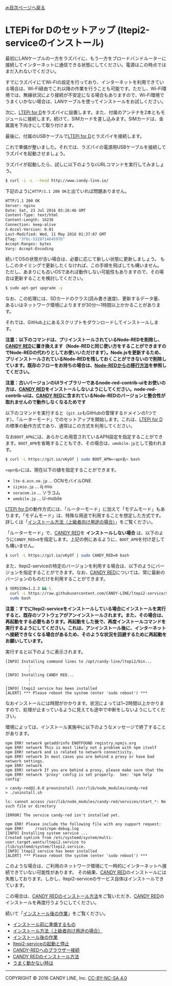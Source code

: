 [🔙目次ページへ戻る](README.md)

# LTEPi for Dのセットアップ (ltepi2-serviceのインストール)

最初にLANケーブルの一方をラズパイに、もう一方をブロードバンドルーターに接続してインターネットに通信できる状態にしてください。電源はこの時点ではまだ入れないでください。

すでにラズパイにてWi-Fiの設定を行っており、インターネットを利用できている場合は、Wi-Fi経由でこれ以降の作業を行うことも可能です。ただし、Wi-Fi環境では、無線状況により接続が不安定になる場合もありますので、Wi-Fi環境でうまくいかない場合は、LANケーブルを使ってインストールをお試しください。

次に、[LTEPi for D](https://www.candy-line.io/製品一覧/ltepi-for-d/)をラズパイに設置します。また、付属のアンテナを2本ともモジュールに接続します。続けて、SIMカードを差し込みます。SIMカードは、金属面を下向きにして取り付けます。

最後に、付属のUSBケーブルで[LTEPi for D](https://www.candy-line.io/製品一覧/ltepi-for-d/)とラズパイを接続します。

これで準備が整いました。それでは、ラズパイの電源用USBケーブルを接続してラズパイを起動させましょう。

ラズパイが起動したら、試しに以下のようなcURLコマンドを実行してみましょう。

```bash
$ curl -i -L --head http://www.candy-line.io/
```

下記のように`HTTP/1.1 200 OK`と出ていれば問題ありません。
```bash
HTTP/1.1 200 OK
Server: nginx
Date: Sat, 23 Jul 2016 03:26:46 GMT
Content-Type: text/html
Content-Length: 16236
Connection: keep-alive
X-Accel-Version: 0.01
Last-Modified: Wed, 11 May 2016 01:37:07 GMT
ETag: "3f6c-532871464597b"
Accept-Ranges: bytes
Vary: Accept-Encoding
```

続いてOSの状態が古い場合は、必要に応じて新しい状態に更新しましょう。
もしこのタイミングで更新したくなければ、この手順を飛ばしても構いません。
ただし、あまりにも古いOSであれば動作しない可能性もありますので、その場合は更新することを検討してください。
```bash
$ sudo apt-get upgrade -y
```
なお、この処理には、SDカードのクラス(読み書き速度)、更新するデータ量、あるいはネットワーク環境によりますが30分〜1時間以上かかることがあります。

それでは、GitHub上にあるスクリプトをダウンロードしてインストールします。

**注意：以下のコマンドは、プリインストールされているNode-REDを削除し、[CANDY RED](https://github.com/dbaba/candy-red)に置き換えます（Node-REDと同じ使い方をすることができますのでNode-REDの代わりとしてお使いいただけます）。Node.jsを更新するため、プリインストールされているNode-REDを残しておくことができないので削除しています。既存のフローをお持ちの場合は、[Node-REDからの移行方法](Node-REDからの移行方法.md)を参照してください。**

**注意：古いバージョンのUIライブラリーであるnode-red-contrib-uiをお使いの方は、[CANDY RED](https://github.com/dbaba/candy-red)をインストールしないようにしてください。node-red-contrib-uiは、[CANDY RED](https://github.com/dbaba/candy-red)に含まれているNode-REDのバージョンと整合性が取れませんので動作しなくなるためです**

以下のコマンドを実行すると（`git.io`もGitHubの管理するドメインの1つです）、「ルーターモード」でのセットアップを開始します。これは、[LTEPi for D](https://www.candy-line.io/製品一覧/ltepi-for-d/)の標準の動作方式であり、通常はこの方式を利用してください。

なお`BOOT_APN`には、あらかじめ用意されているAPN設定を指定することができます。`BOOT_APN`を省略することもでき、その場合は、`umobile.jp`として扱われます。

```bash
$ curl -L https://git.io/vKyOf | sudo BOOT_APN=<apn名> bash
```

`<apn名>`には、現在以下の値を指定することができます。

- `lte-d.ocn.ne.jp` ... OCNモバイルONE
- `iijmio.jp` ... iij mio
- `soracom.io` ... ソラコム
- `umobile.jp` ... U-mobile

[LTEPi for D](https://www.candy-line.io/製品一覧/ltepi-for-d/)の動作方式には、「ルーターモード」に加えて「モデムモード」もあります。「モデムモード」は、特殊な用途で利用することを想定した方式です。詳しくは「[インストール方法（上級者向け用途の場合）](インストール方法＜上級者向け用途の場合＞.md)」をご覧ください。

「ルーターモード」で、[CANDY RED](https://github.com/dbaba/candy-red)を **インストールしない場合** は、以下のように`CANDY_RED=0`を指定します。上記の例にあるように、`BOOT_APN`を付け足しても構いません。
```bash
$ curl -L https://git.io/vKyOf | sudo CANDY_RED=0 bash
```

また、ltepi2-serviceの特定のバージョンを利用する場合は、以下のようにバージョンを指定することができます。なお、[CANDY RED](https://github.com/dbaba/candy-red)については、常に最新のバージョンのものだけを利用することができます。
```bash
$ VERSION=1.2.3 && \
  curl -L https://raw.githubusercontent.com/CANDY-LINE/ltepi2-service/${VERSION}/install.sh | \
  sudo bash
```

**注意：すでにltepi2-serviceをインストールしている場合にインストールを実行すると、既存のソフトウェアがアンインストールされます。また、その場合は、再起動をする必要もあります。再起動をした後で、再度インストールコマンドを実行するようにしてください。これは、アンインストール後に、インターネットへ接続できなくなる場合があるため、そのような状況を回避するために再起動をお願いしています。**

実行すると以下のように表示されます。

    [INFO] Installing command lines to /opt/candy-line/ltepi2/bin...
              :
              :
    [INFO] Installing CANDY RED...
              :
              :
    [INFO] ltepi2 service has been installed
    [ALERT] *** Please reboot the system (enter 'sudo reboot') ***

なおインストールには時間がかかります。状況によっては1~2時間以上かかりますので、処理が止まっているように見えても途中で中断をしないようにしてください。

環境によっては、インストール実施中に以下のようなメッセージで終了することがあります。

    npm ERR! network getaddrinfo ENOTFOUND registry.npmjs.org
    npm ERR! network This is most likely not a problem with npm itself
    npm ERR! network and is related to network connectivity.
    npm ERR! network In most cases you are behind a proxy or have bad network settings.
    npm ERR! network
    npm ERR! network If you are behind a proxy, please make sure that the
    npm ERR! network 'proxy' config is set properly.  See: 'npm help config'

    > candy-red@2.8.0 preuninstall /usr/lib/node_modules/candy-red
    > ./uninstall.sh

    ls: cannot access /usr/lib/node_modules/candy-red/services/start_*: No such file or directory

    [ERROR] The service candy-red isn't installed yet.

    npm ERR! Please include the following file with any support request:
    npm ERR!     /root/npm-debug.log
    [INFO] Installing system service ...
    Created symlink from /etc/systemd/system/multi-user.target.wants/ltepi2.service to /lib/systemd/system/ltepi2.service.
    [INFO] ltepi2 service has been installed
    [ALERT] *** Please reboot the system (enter 'sudo reboot') ***

このような場合は、ご利用のネットワーク環境にて一時的にインターネットへ接続できていない可能性があります。
その結果、[CANDY RED](https://github.com/dbaba/candy-red)のインストールには失敗しております。しかし、ltepi2-serviceのサービス自体はインストールできています。

この場合は、[CANDY REDのインストール方法](CANDY-REDのインストール方法.md)をご覧いただき、[CANDY RED](https://github.com/dbaba/candy-red)のインストールを再度行うようにしてください。

続いて「[インストール後の作業](インストール後の作業.md)」をご覧ください。

* [インストール前に準備するもの](インストール前に準備するもの.md)
* [インストール方法（上級者向け用途の場合）](インストール方法＜上級者向け用途の場合＞.md)
* [インストール後の作業](インストール後の作業.md)
* [ltepi2-serviceの起動と停止](ltepi2-serviceの起動と停止.md)
* [CANDY-REDへのブラウザー接続](CANDY-REDへのブラウザー接続.md)
* [CANDY REDのインストール方法](CANDY-REDのインストール方法.md)
* [うまく動かない時は](うまく動かない時は.md)

---
COPYRIGHT © 2016 CANDY LINE, Inc. [CC-BY-NC-SA 4.0](https://creativecommons.org/licenses/by-nc-sa/4.0/)
